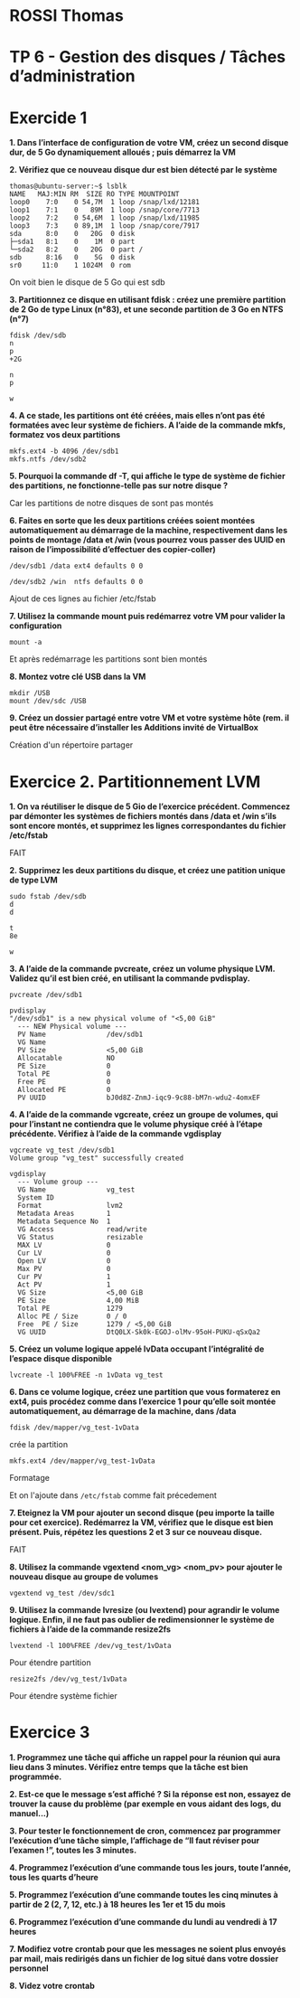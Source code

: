 # ROSSI Thomas

# TP 6 - Gestion des disques / Tâches d’administration
# Exercide 1

**1. Dans l’interface de configuration de votre VM, créez un second disque dur, de 5 Go dynamiquement
alloués ; puis démarrez la VM**

**2. Vérifiez que ce nouveau disque dur est bien détecté par le système**

```
thomas@ubuntu-server:~$ lsblk
NAME   MAJ:MIN RM  SIZE RO TYPE MOUNTPOINT
loop0    7:0    0 54,7M  1 loop /snap/lxd/12181
loop1    7:1    0   89M  1 loop /snap/core/7713
loop2    7:2    0 54,6M  1 loop /snap/lxd/11985
loop3    7:3    0 89,1M  1 loop /snap/core/7917
sda      8:0    0   20G  0 disk
├─sda1   8:1    0    1M  0 part
└─sda2   8:2    0   20G  0 part /
sdb      8:16   0    5G  0 disk
sr0     11:0    1 1024M  0 rom
```

On voit bien le disque de 5 Go qui est sdb

**3. Partitionnez ce disque en utilisant fdisk : créez une première partition de 2 Go de type Linux (n°83),
et une seconde partition de 3 Go en NTFS (n°7)**

```
fdisk /dev/sdb
n
p
+2G

n
p

w
```

**4. A ce stade, les partitions ont été créées, mais elles n’ont pas été formatées avec leur système de fichiers.
A l’aide de la commande mkfs, formatez vos deux partitions**

```
mkfs.ext4 -b 4096 /dev/sdb1
mkfs.ntfs /dev/sdb2
```

**5. Pourquoi la commande df -T, qui affiche le type de système de fichier des partitions, ne fonctionne-telle pas sur notre disque ?**

Car les partitions de notre disques de sont pas montés

**6. Faites en sorte que les deux partitions créées soient montées automatiquement au démarrage de la
machine, respectivement dans les points de montage /data et /win (vous pourrez vous passer des
UUID en raison de l’impossibilité d’effectuer des copier-coller)**

```
/dev/sdb1 /data ext4 defaults 0 0

/dev/sdb2 /win  ntfs defaults 0 0
```

Ajout de ces lignes au fichier /etc/fstab

**7. Utilisez la commande mount puis redémarrez votre VM pour valider la configuration**

```
mount -a
```

Et après redémarrage les partitions sont bien montés

**8. Montez votre clé USB dans la VM**

```
mkdir /USB
mount /dev/sdc /USB
```

**9. Créez un dossier partagé entre votre VM et votre système hôte (rem. il peut être nécessaire d’installer
les Additions invité de VirtualBox**

Création d'un répertoire partager

# Exercice 2. Partitionnement LVM

**1. On va réutiliser le disque de 5 Gio de l’exercice précédent. Commencez par démonter les systèmes de
fichiers montés dans /data et /win s’ils sont encore montés, et supprimez les lignes correspondantes
du fichier /etc/fstab**

FAIT

**2. Supprimez les deux partitions du disque, et créez une patition unique de type LVM**

```
sudo fstab /dev/sdb
d
d

t
8e

w
```

**3. A l’aide de la commande pvcreate, créez un volume physique LVM. Validez qu’il est bien créé, en
utilisant la commande pvdisplay.**

```
pvcreate /dev/sdb1

pvdisplay
"/dev/sdb1" is a new physical volume of "<5,00 GiB"
  --- NEW Physical volume ---
  PV Name               /dev/sdb1
  VG Name
  PV Size               <5,00 GiB
  Allocatable           NO
  PE Size               0
  Total PE              0
  Free PE               0
  Allocated PE          0
  PV UUID               bJ0d8Z-ZnmJ-iqc9-9c88-bM7n-wdu2-4omxEF
```

**4. A l’aide de la commande vgcreate, créez un groupe de volumes, qui pour l’instant ne contiendra que
le volume physique créé à l’étape précédente. Vérifiez à l’aide de la commande vgdisplay**

```
vgcreate vg_test /dev/sdb1
Volume group "vg_test" successfully created

vgdisplay
  --- Volume group ---
  VG Name               vg_test
  System ID
  Format                lvm2
  Metadata Areas        1
  Metadata Sequence No  1
  VG Access             read/write
  VG Status             resizable
  MAX LV                0
  Cur LV                0
  Open LV               0
  Max PV                0
  Cur PV                1
  Act PV                1
  VG Size               <5,00 GiB
  PE Size               4,00 MiB
  Total PE              1279
  Alloc PE / Size       0 / 0
  Free  PE / Size       1279 / <5,00 GiB
  VG UUID               DtQ0LX-Sk0k-EGOJ-olMv-95oH-PUKU-qSxQa2
```

**5. Créez un volume logique appelé lvData occupant l’intégralité de l’espace disque disponible**

```
lvcreate -l 100%FREE -n 1vData vg_test
```

**6. Dans ce volume logique, créez une partition que vous formaterez en ext4, puis procédez comme dans
l’exercice 1 pour qu’elle soit montée automatiquement, au démarrage de la machine, dans /data**

```
fdisk /dev/mapper/vg_test-1vData
```

crée la partition

```
mkfs.ext4 /dev/mapper/vg_test-1vData
```

Formatage

Et on l'ajoute dans ```/etc/fstab``` comme fait précedement


**7. Eteignez la VM pour ajouter un second disque (peu importe la taille pour cet exercice). Redémarrez
la VM, vérifiez que le disque est bien présent. Puis, répétez les questions 2 et 3 sur ce nouveau disque.**

FAIT 

**8. Utilisez la commande vgextend <nom_vg> <nom_pv> pour ajouter le nouveau disque au groupe de
volumes**

```
vgextend vg_test /dev/sdc1
```

**9. Utilisez la commande lvresize (ou lvextend) pour agrandir le volume logique. Enfin, il ne faut pas
oublier de redimensionner le système de fichiers à l’aide de la commande resize2fs**


```
lvextend -l 100%FREE /dev/vg_test/1vData
```

Pour étendre partition

```
resize2fs /dev/vg_test/1vData
```

Pour étendre système fichier

# Exercice 3

**1. Programmez une tâche qui affiche un rappel pour la réunion qui aura lieu dans 3 minutes. Vérifiez
entre temps que la tâche est bien programmée.**


**2. Est-ce que le message s’est affiché ? Si la réponse est non, essayez de trouver la cause du problème (par
exemple en vous aidant des logs, du manuel...)**


**3. Pour tester le fonctionnement de cron, commencez par programmer l’exécution d’une tâche simple,
l’affichage de “Il faut réviser pour l’examen !”, toutes les 3 minutes.**


**4. Programmez l’exécution d’une commande tous les jours, toute l’année, tous les quarts d’heure**


**5. Programmez l’exécution d’une commande toutes les cinq minutes à partir de 2 (2, 7, 12, etc.) à 18
heures les 1er et 15 du mois**


**6. Programmez l’exécution d’une commande du lundi au vendredi à 17 heures**


**7. Modifiez votre crontab pour que les messages ne soient plus envoyés par mail, mais redirigés dans un
fichier de log situé dans votre dossier personnel**


**8. Videz votre crontab**
